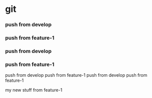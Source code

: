 

# git

### push from develop

### push from feature-1

### push from develop

### push from feature-1
push from develop
push from feature-1
push from develop
push from feature-1


my new stuff from feature-1